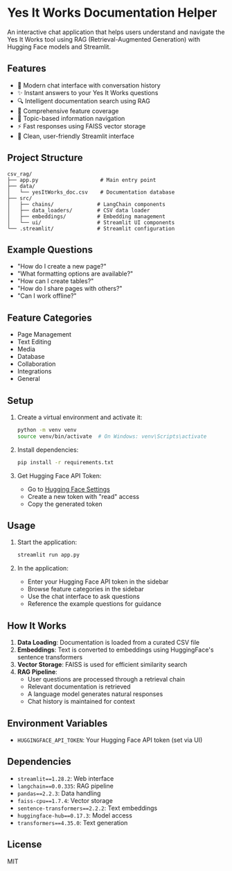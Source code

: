 # Yes It Works Documentation Helper

An interactive chat application that helps users understand and navigate the Yes It Works tool using RAG (Retrieval-Augmented Generation) with Hugging Face models and Streamlit.

## Features

- 💬 Modern chat interface with conversation history
- ✨ Instant answers to your Yes It Works questions
- 🔍 Intelligent documentation search using RAG
- 📖 Comprehensive feature coverage
- 🎯 Topic-based information navigation
- ⚡ Fast responses using FAISS vector storage
- 🎨 Clean, user-friendly Streamlit interface

## Project Structure

```
csv_rag/
├── app.py                    # Main entry point
├── data/
│   └── yesItWorks_doc.csv    # Documentation database
├── src/
│   ├── chains/              # LangChain components
│   ├── data_loaders/        # CSV data loader
│   ├── embeddings/          # Embedding management
│   └── ui/                  # Streamlit UI components
└── .streamlit/              # Streamlit configuration
```

## Example Questions

- "How do I create a new page?"
- "What formatting options are available?"
- "How can I create tables?"
- "How do I share pages with others?"
- "Can I work offline?"

## Feature Categories

- Page Management
- Text Editing
- Media
- Database
- Collaboration
- Integrations
- General

## Setup

1. Create a virtual environment and activate it:
   ```bash
   python -m venv venv
   source venv/bin/activate  # On Windows: venv\Scripts\activate
   ```

2. Install dependencies:
   ```bash
   pip install -r requirements.txt
   ```

3. Get Hugging Face API Token:
   - Go to [Hugging Face Settings](https://huggingface.co/settings/tokens)
   - Create a new token with "read" access
   - Copy the generated token

## Usage

1. Start the application:
   ```bash
   streamlit run app.py
   ```

2. In the application:
   - Enter your Hugging Face API token in the sidebar
   - Browse feature categories in the sidebar
   - Use the chat interface to ask questions
   - Reference the example questions for guidance

## How It Works

1. **Data Loading**: Documentation is loaded from a curated CSV file
2. **Embeddings**: Text is converted to embeddings using HuggingFace's sentence transformers
3. **Vector Storage**: FAISS is used for efficient similarity search
4. **RAG Pipeline**: 
   - User questions are processed through a retrieval chain
   - Relevant documentation is retrieved
   - A language model generates natural responses
   - Chat history is maintained for context

## Environment Variables

- `HUGGINGFACE_API_TOKEN`: Your Hugging Face API token (set via UI)

## Dependencies

- `streamlit==1.28.2`: Web interface
- `langchain==0.0.335`: RAG pipeline
- `pandas==2.2.3`: Data handling
- `faiss-cpu==1.7.4`: Vector storage
- `sentence-transformers==2.2.2`: Text embeddings
- `huggingface-hub==0.17.3`: Model access
- `transformers==4.35.0`: Text generation

## License

MIT